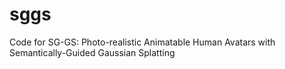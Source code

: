 # sggs
Code for SG-GS: Photo-realistic Animatable Human Avatars with Semantically-Guided Gaussian Splatting
